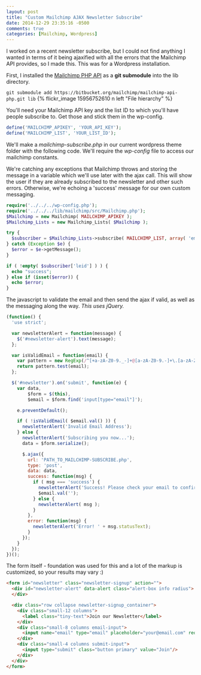 ```yaml
---
layout: post
title: "Custom Mailchimp AJAX Newsletter Subscribe"
date: 2014-12-29 23:35:16 -0500
comments: true
categories: [Mailchimp, Wordpress]
---
```


I worked on a recent newsletter subscribe, but I could not find anything I wanted in terms of it being ajaxified with all the errors that the Mailchimp API provides, so I made this. This was for a Wordpress installation.

First, I installed the [Mailchimp PHP API](https://bitbucket.org/mailchimp/mailchimp-api-php) as a **git submodule** into the lib directory.

`git submodule add https://bitbucket.org/mailchimp/mailchimp-api-php.git lib`
{% flickr_image 15956752610 n left "File hierarchy" %}

You'll need your Mailchimp API key and the list ID to which you'll have people subscribe to. Get those and stick them in the wp-config.

``` php wp-config.php
define('MAILCHIMP_APIKEY', 'YOUR_API_KEY');
define('MAILCHIMP_LIST', 'YOUR_LIST_ID');
```

We'll make a *mailchimp-subscribe.php* in our current wordpress theme folder with the following code. We'll require the *wp-config* file to access our mailchimp constants. 

We're catching any exceptions that Mailchimp throws and storing the message in a variable which we'll use later with the ajax call. This will show the user if they are already subscribed to the newsletter and other such errors. Otherwise, we're echoing a 'success' message for our own custom messaging.

``` php mailchimp-subscribe.php
require('../../../wp-config.php');
require('../../../lib/mailchimp/src/Mailchimp.php');
$Mailchimp = new Mailchimp( MAILCHIMP_APIKEY );
$Mailchimp_Lists = new Mailchimp_Lists( $Mailchimp );

try {
  $subscriber = $Mailchimp_Lists->subscribe( MAILCHIMP_LIST, array( 'email' => htmlentities($_POST['email']) ) );
} catch (Exception $e) {
  $error = $e->getMessage();
}

if ( !empty( $subscriber['leid'] ) ) {
  echo "success";
} else if (isset($error)) {
  echo $error;
}
```

The javascript to validate the email and then send the ajax if valid, as well as the messaging along the way. *This uses jQuery.*

``` javascript mailchimp-newsletter.js
(function() {
  'use strict';

  var newsletterAlert = function(message) {
    $('#newsletter-alert').text(message);
  };

  var isValidEmail = function(email) {
    var pattern = new RegExp(/^[+a-zA-Z0-9._-]+@[a-zA-Z0-9.-]+\.[a-zA-Z]{2,4}$/i);
    return pattern.test(email);
  };

  $('#newsletter').on('submit', function(e) {
    var data,
        $form = $(this),
        $email = $form.find('input[type="email"]');

    e.preventDefault();

    if ( !isValidEmail( $email.val() )) {
      newsletterAlert('Invalid Email Address');
    } else {
      newsletterAlert('Subscribing you now...');
      data = $form.serialize();

      $.ajax({
        url: 'PATH_TO_MAILCHIMP-SUBSCRIBE.php',
        type: 'post',
        data: data,
        success: function(msg) {
          if ( msg === 'success') {
            newsletterAlert('Success! Please check your email to confirm.');
            $email.val('');
          } else {
            newsletterAlert( msg );
          }
        },
        error: function(msg) {
          newsletterAlert('Error! ' + msg.statusText);
        }
      });
    }
  });
})();
```

The form itself - foundation was used for this and a lot of the markup is customized, so your results may vary :)

``` html form markup
<form id="newsletter" class="newsletter-signup" action="">
  <div id="newsletter-alert" data-alert class="alert-box info radius">
  </div>

  <div class="row collapse newsletter-signup_container">
    <div class="small-12 columns">
      <label class="tiny-text">Join our Newsletter</label>
    </div>
    <div class="small-8 columns email-input">
      <input name="email" type="email" placeholder="your@email.com" required/>
    </div>
    <div class="small-4 columns submit-input">
      <input type="submit" class="button primary" value="Join"/>
    </div>
  </div>
</form>
```